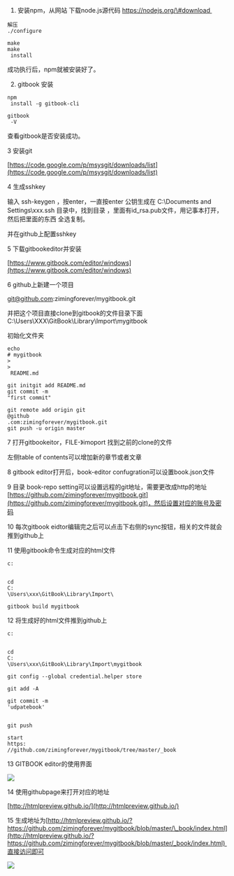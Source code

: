 1. 安装npm，从网站 下载node.js源代码 https://nodejs.org/\#download 

```
解压
./configure

make
make
 install
```

成功执行后，npm就被安装好了。  
  
2. gitbook 安装  


```
npm
 install -g gitbook-cli
```

```
gitbook
 -V
```

查看gitbook是否安装成功。  


  


3 安装git

[https://code.google.com/p/msysgit/downloads/list](https://code.google.com/p/msysgit/downloads/list)

  


4 生成sshkey

输入 ssh-keygen ，按enter，一直按enter 公钥生成在 C:\Documents and Settings\xxx\.ssh 目录中，找到目录 ，里面有id\_rsa.pub文件，用记事本打开，然后把里面的东西 全选复制。

并在github上配置sshkey

  


5 下载gitbookeditor并安装

[https://www.gitbook.com/editor/windows](https://www.gitbook.com/editor/windows)

  


6 github上新建一个项目

git@github.com:zimingforever/mygitbook.git

并把这个项目直接clone到gitbook的文件目录下面C:\Users\XXX\GitBook\Library\Import\mygitbook  


初始化文件夹

```
echo
# mygitbook 
>
>
 README.md

git initgit add README.md
git commit -m 
"first commit"

git remote add origin git
@github
.com:zimingforever/mygitbook.git
git push -u origin master
```

  


7 打开gitbookeitor，FILE-》imoport 找到之前的clone的文件

左侧table of contents可以增加新的章节或者文章  


  


8 gitbook editor打开后，book-editor confugration可以设置book.json文件

  


9 目录 book-repo setting可以设置远程的git地址，需要更改成http的地址[https://github.com/zimingforever/mygitbook.git](https://github.com/zimingforever/mygitbook.git)，然后设置对应的账号及密码

  


10 每次gitbook eidtor编辑完之后可以点击下右侧的sync按钮，相关的文件就会推到github上

  


11 使用gitbook命令生成对应的html文件

```
c:


cd 
C:
\Users\xxx\GitBook\Library\Import\

gitbook build mygitbook
```

  


12 将生成好的html文件推到github上

```
c:


cd 
C:
\Users\xxx\GitBook\Library\Import\mygitbook

git config --global credential.helper store

git add -A

git commit -m 
'udpatebook'


git push

start 
https:
//github.com/zimingforever/mygitbook/tree/master/_book
```

  


13 GITBOOK editor的使用界面

  


![](http://static.oschina.net/uploads/space/2016/0104/102601_0wYV_195637.png)

  


14 使用githubpage来打开对应的地址

[http://htmlpreview.github.io/](http://htmlpreview.github.io/)

  


15 生成地址为[http://htmlpreview.github.io/?https://github.com/zimingforever/mygitbook/blob/master/\_book/index.html](http://htmlpreview.github.io/?https://github.com/zimingforever/mygitbook/blob/master/_book/index.html) 直接访问即可

![](http://static.oschina.net/uploads/space/2016/0104/103402_RImP_195637.png)

  


